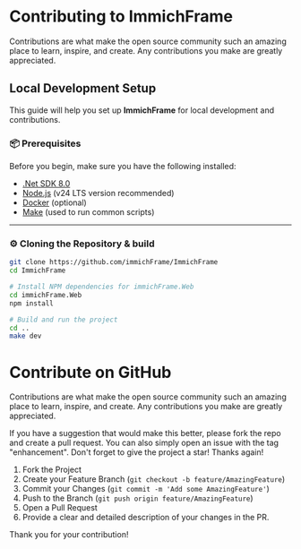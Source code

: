 # Contributing to ImmichFrame

Contributions are what make the open source community such an amazing place to learn, inspire, and create. Any contributions you make are greatly appreciated.

## Local Development Setup

This guide will help you set up **ImmichFrame** for local development and contributions.

### 📦 Prerequisites

Before you begin, make sure you have the following installed:

- [.Net SDK 8.0](https://dotnet.microsoft.com/en-us/download/dotnet/8.0)
- [Node.js](https://nodejs.org/) (v24 LTS version recommended)
- [Docker](https://www.docker.com/) (optional)
- [Make](https://www.gnu.org/software/make/) (used to run common scripts)

---

### ⚙️ Cloning the Repository & build

```bash
git clone https://github.com/immichFrame/ImmichFrame
cd ImmichFrame

# Install NPM dependencies for immichFrame.Web
cd immichFrame.Web
npm install

# Build and run the project
cd ..
make dev
```

# Contribute on GitHub

Contributions are what make the open source community such an amazing place to learn, inspire, and create. Any contributions you make are greatly appreciated.

If you have a suggestion that would make this better, please fork the repo and create a pull request. You can also simply open an issue with the tag "enhancement". Don't forget to give the project a star! Thanks again!

1. Fork the Project
2. Create your Feature Branch (`git checkout -b feature/AmazingFeature`)
3. Commit your Changes (`git commit -m 'Add some AmazingFeature'`)
4. Push to the Branch (`git push origin feature/AmazingFeature`)
5. Open a Pull Request
6. Provide a clear and detailed description of your changes in the PR.

Thank you for your contribution!